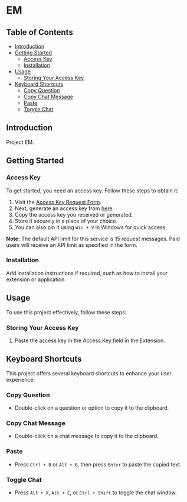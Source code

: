 # EM

## Table of Contents

- [Introduction](#introduction)
- [Getting Started](#getting-started)
  - [Access Key](#access-key)
  - [Installation](#installation)
- [Usage](#usage)
  - [Storing Your Access Key](#storing-your-access-key)
- [Keyboard Shortcuts](#keyboard-shortcuts)
  - [Copy Question](#copy-question)
  - [Copy Chat Message](#copy-chat-message)
  - [Paste](#paste)
  - [Toggle Chat](#toggle-chat)

## Introduction

Project EM.

## Getting Started

### Access Key

To get started, you need an access key. Follow these steps to obtain it:

1. Visit the [Access Key Request Form](https://forms.gle/Z2ebrseMRdNW1nAD7).
2. Next, generate an access key from [here](https://google-palm-ai.vercel.app/generate_access_key).
3. Copy the access key you received or generated.
4. Store it securely in a place of your choice.
5. You can also pin it using `Win + V` in Windows for quick access.

**Note:** The default API limit for this service is 15 request messages. Paid users will receive an API limit as specified in the form.

### Installation

Add installation instructions if required, such as how to install your extension or application.

## Usage

To use this project effectively, follow these steps:

### Storing Your Access Key

1. Paste the access key in the Access Key field in the Extension.

## Keyboard Shortcuts

This project offers several keyboard shortcuts to enhance your user experience:

### Copy Question

- Double-click on a question or option to copy it to the clipboard.

### Copy Chat Message

- Double-click on a chat message to copy it to the clipboard.

### Paste

- Press `Ctrl + B` or `Alt + B`, then press `Enter` to paste the copied text.

### Toggle Chat

- Press `Alt + X`, `Alt + C`, or `Ctrl + Shift` to toggle the chat window.
